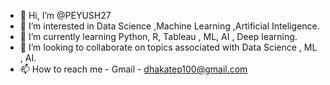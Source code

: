 - 👋 Hi, I’m @PEYUSH27
- 👀 I’m interested in Data Science ,Machine Learning ,Artificial Inteligence.
- 🌱 I’m currently learning Python, R, Tableau , ML, AI , Deep learning.
- 💞️ I’m looking to collaborate on topics associated with Data Science , ML , AI.
- 📫 How to reach me - Gmail - dhakatep100@gmail.com

<!---
PEYUSH27/PEYUSH27 is a ✨ special ✨ repository because its `README.md` (this file) appears on your GitHub profile.
You can click the Preview link to take a look at your changes.
--->
